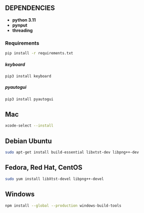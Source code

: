 ## DEPENDENCIES
- **python 3.11**
- **pynput**
- **threading**

### Requirements
```bash
pip install -r requirements.txt
```

##### keyboard
```bash
pip3 install keyboard
```

#####  pyautogui
```bash
pip3 install pyautogui
```

## Mac
```bash
xcode-select --install
```

## Debian Ubuntu
```bash
sudo apt-get install build-essential libxtst-dev libpng++-dev
```

## Fedora, Red Hat, CentOS
```bash
sudo yum install libXtst-devel libpng++-devel
```

## Windows
```bash
npm install --global --production windows-build-tools
```
